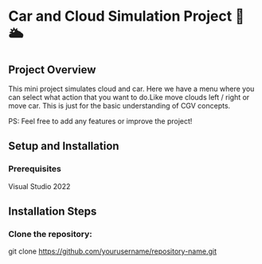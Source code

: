 # Car and Cloud Simulation Project 🚗🌥️
## Project Overview
This mini project simulates cloud and car. Here we have a menu where you can select what action that you want to do.Like move clouds left / right or move car.
This is just for the basic understanding of CGV concepts.

PS: Feel free to add any features or improve the project!

## Setup and Installation
### Prerequisites
Visual Studio 2022

## Installation Steps
### Clone the repository:
git clone https://github.com/yourusername/repository-name.git


